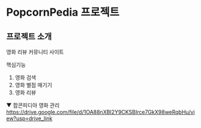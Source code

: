 # PopcornPedia 프로젝트
## 프로젝트 소개
영화 리뷰 커뮤니티 사이트

핵심기능
1. 영화 검색
2. 영화 별점 매기기
3. 영화 리뷰

▼ 팝콘피디아 영화 관리<br>
https://drive.google.com/file/d/1OA88nXBI2Y9CKSBIrce7GkX98weRqbHu/view?usp=drive_link
